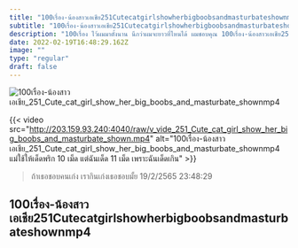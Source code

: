 ```yaml
---
title: "100เรื่อง-น้องสาวเอเชีย251Cutecatgirlshowherbigboobsandmasturbateshownmp4"
subtitle: "100เรื่อง-น้องสาวเอเชีย251Cutecatgirlshowherbigboobsandmasturbateshownmp4 เมื่อไหร่เงินในกระเป๋า จะเยอะเท่าความสวยที่เรามี"
description: "100เรื่อง ไว้ผมมาตั้งนาน นึกว่าผมจะยาวที่ไหนได้ ผมชอบคุณ 100เรื่อง-น้องสาวเอเชีย251Cutecatgirlshowherbigboobsandmasturbateshownmp4 19/2/2565 23:48:29"
date: 2022-02-19T16:48:29.162Z
image: ""
type: "regular"
draft: false
---
```


![100เรื่อง-น้องสาวเอเชีย_251_Cute_cat_girl_show_her_big_boobs_and_masturbate_shownmp4](http://203.159.93.240:4040/raw/v_vide_251_Cute_cat_girl_show_her_big_boobs_and_masturbate_shown.jpg)

{{< video src="http://203.159.93.240:4040/raw/v_vide_251_Cute_cat_girl_show_her_big_boobs_and_masturbate_shown.mp4" alt="100เรื่อง-น้องสาวเอเชีย_251_Cute_cat_girl_show_her_big_boobs_and_masturbate_shownmp4 แม่ใช้ให้เด็ดพริก 10 เม็ด แต่ฉันเด็ด 11 เม็ด เพราะฉันเด็ดเกิน" >}}


> ถ้าเธอชอบคนเก่ง เรากินเก่งเธอชอบมั้ย 19/2/2565 23:48:29

## 100เรื่อง-น้องสาวเอเชีย251Cutecatgirlshowherbigboobsandmasturbateshownmp4
